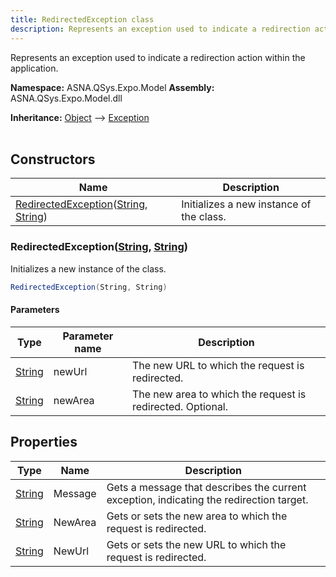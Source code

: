 ```yaml
---
title: RedirectedException class
description: Represents an exception used to indicate a redirection action within the application.
---
```


Represents an exception used to indicate a redirection action within the application.

**Namespace:** ASNA.QSys.Expo.Model
**Assembly:** ASNA.QSys.Expo.Model.dll

**Inheritance:** [Object](https://docs.microsoft.com/en-us/dotnet/api/system.object) --> [Exception](https://docs.microsoft.com/en-us/dotnet/api/system.exception)
<br>
<br>

## Constructors

| Name | Description |
| --- | --- |
| [RedirectedException](#redirectedexceptionstring-string)([String](https://docs.microsoft.com/en-us/dotnet/api/system.string), [String](https://docs.microsoft.com/en-us/dotnet/api/system.string)) | Initializes a new instance of the  class.

### RedirectedException([String](https://docs.microsoft.com/en-us/dotnet/api/system.string), [String](https://docs.microsoft.com/en-us/dotnet/api/system.string))

Initializes a new instance of the  class.

```cs
RedirectedException(String, String)
```

#### Parameters

| Type | Parameter name | Description
| --- | --- | ---
| [String](https://docs.microsoft.com/en-us/dotnet/api/system.string) | newUrl | The new URL to which the request is redirected.
| [String](https://docs.microsoft.com/en-us/dotnet/api/system.string) | newArea | The new area to which the request is redirected. Optional.

## Properties

| Type | Name | Description
| --- | --- | --- 
| [String](https://learn.microsoft.com/en-us/dotnet/api/system.string?view=net-8.0) | Message | Gets a message that describes the current exception, indicating the redirection target. |
| [String](https://learn.microsoft.com/en-us/dotnet/api/system.string?view=net-8.0) | NewArea | Gets or sets the new area to which the request is redirected. |
| [String](https://learn.microsoft.com/en-us/dotnet/api/system.string?view=net-8.0) | NewUrl | Gets or sets the new URL to which the request is redirected. |
